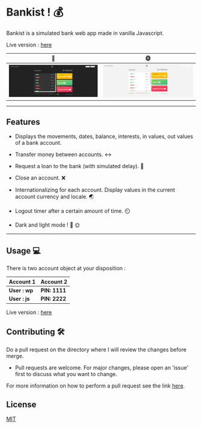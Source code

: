 # Bankist ! :moneybag:

Bankist is a simulated bank web app made in vanilla Javascript.

Live version : [here](https://uwponcel.github.io/bankist/ "Live version")

🌙  | 🌞
------------- | -------------
![](img/Screenshot_1.png)  | ![](img/Screenshot_2.png)

- - - -

## Features

- Displays the movements, dates, balance, interests, in values, out values of a bank account.

- Transfer money between accounts. :left_right_arrow:

- Request a loan to the bank (with simulated delay). :money_with_wings:

- Close an account. :x:

- Internationalizing for each account. Display values in the current account currency and locale. 🌏

- Logout timer after a certain amount of time. :timer_clock:

- Dark and light mode ! 🌙 🌞

- - - -

## Usage :computer:

There is two account object at your disposition :


Account 1  | Account 2
------------- | -------------
**User : wp** | **PIN: 1111**
**User : js** |**PIN: 2222**

Live version : [here](https://uwponcel.github.io/bankist/ "Live version")

## Contributing :hammer_and_wrench:

Do a pull request on the directory where I will review the changes before merge.

* Pull requests are welcome. For major changes, please open an 'issue' first to discuss what you want to change.

For more information on how to perform a pull request see the
link [here](https://opensource.com/article/19/7/create-pull-request-github).

## License

[MIT](https://choosealicense.com/licenses/mit/)
